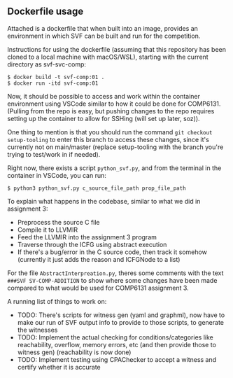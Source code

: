 
## Dockerfile usage
Attached is a dockerfile that when built into an image, provides an environment in which SVF can be built and run for the competition.

Instructions for using the dockerfile (assuming that this repository has been cloned to a local machine with macOS/WSL), starting with the current directory as svf-svc-comp:
```
$ docker build -t svf-comp:01 .
$ docker run -itd svf-comp:01
```

Now, it should be possible to access and work within the container environment using VSCode similar to how it could be done for COMP6131. (Pulling from the repo is easy, but pushing changes to the repo requires setting up the container to allow for SSHing (will set up later, soz)).

One thing to mention is that you should run the command `git checkout setup-tooling` to enter this branch to access these changes, since it's currently not on main/master (replace setup-tooling with the branch you're trying to test/work in if needed).

Right now, there exists a script `python_svf.py`, and from the terminal in the container in VSCode, you can run:
```
$ python3 python_svf.py c_source_file_path prop_file_path
```

To explain what happens in the codebase, similar to what we did in assignment 3:
* Preprocess the source C file
* Compile it to LLVMIR
* Feed the LLVMIR into the assignment 3 program
* Traverse through the ICFG using abstract execution
* If there's a bug/error in the C source code, then track it somehow (currently it just adds the reason and ICFGNode to a list)

For the file `AbstractInterpreation.py`, theres some comments with the text `###SVF SV-COMP-ADDITION` to show where some changes have been made compared to what would be used for COMP6131 assignment 3.


A running list of things to work on:
* TODO: There's scripts for witness gen (yaml and graphml), now have to make our run of SVF output info to provide to those scripts, to generate the witnesses
* TODO: Implement the actual checking for conditions/categories like reachability, overflow, memory errors, etc (and then provide those to witness gen)
          (reachability is now done)   
* TODO: Implement testing using CPAChecker to accept a witness and certify whether it is accurate
